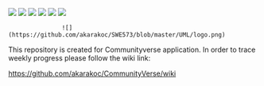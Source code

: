 ![](https://img.shields.io/github/pipenv/locked/python-version/metabolize/rq-dashboard-on-heroku?color=red)  ![](https://img.shields.io/badge/Django-v2.0-blue)  ![](https://img.shields.io/badge/Bootstrap-v4.0-yellow)  ![](https://img.shields.io/badge/JQuery-v3.4.1-orange) ![](https://img.shields.io/badge/Datatables-v1.10.20-blue)
 ![](https://img.shields.io/badge/LICENSE-MIT-red)

                   ![](https://github.com/akarakoc/SWE573/blob/master/UML/logo.png)



This repository is created for Communityverse application.
In order to trace weekly progress please follow the wiki link: 

https://github.com/akarakoc/CommunityVerse/wiki


